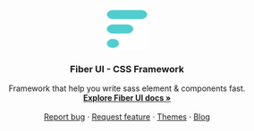 <p align="center">
  <a href="https://fiberui.com">
    <img src="./logo.svg" alt="Fiber UI logo" width="72" height="72">
  </a>
</p>

<h3 align="center">Fiber UI - CSS Framework</h3>

<p align="center">
  Framework that help you write sass element & components fast.
  <br>
  <a href="https://getbootstrap.com/docs/4.3/"><strong>Explore Fiber UI docs »</strong></a>
  <br>
  <br>
  <a href="https://github.com/twbs/bootstrap/issues/new?template=bug.md">Report bug</a>
  ·
  <a href="https://github.com/twbs/bootstrap/issues/new?template=feature.md&labels=feature">Request feature</a>
  ·
  <a href="https://themes.getbootstrap.com/">Themes</a>
  ·
  <a href="https://blog.getbootstrap.com/">Blog</a>
</p>

